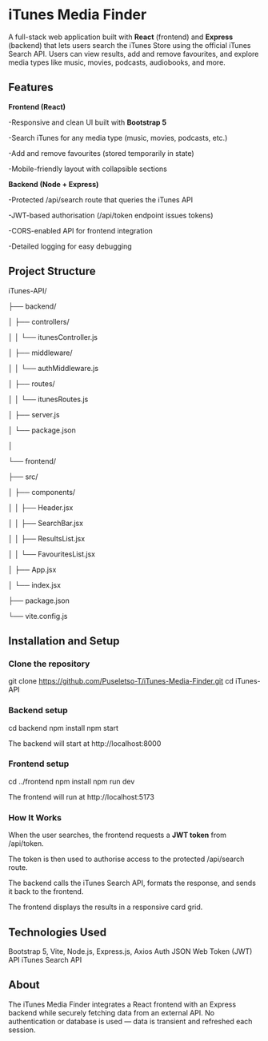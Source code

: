 # iTunes Media Finder

A full-stack web application built with **React** (frontend) and **Express** (backend) that lets users search the iTunes Store using the official iTunes Search API.
Users can view results, add and remove favourites, and explore media types like music, movies, podcasts, audiobooks, and more.

## Features

**Frontend (React)**

-Responsive and clean UI built with **Bootstrap 5**

-Search iTunes for any media type (music, movies, podcasts, etc.)

-Add and remove favourites (stored temporarily in state)

-Mobile-friendly layout with collapsible sections


**Backend (Node + Express)**

-Protected /api/search route that queries the iTunes API

-JWT-based authorisation (/api/token endpoint issues tokens)

-CORS-enabled API for frontend integration

-Detailed logging for easy debugging


## Project Structure

iTunes-API/

├── backend/

│ ├── controllers/

│ │ └── itunesController.js

│ ├── middleware/

│ │ └── authMiddleware.js

│ ├── routes/

│ │ └── itunesRoutes.js

│ ├── server.js

│ └── package.json

│

└── frontend/

├── src/

│ ├── components/

│ │ ├── Header.jsx

│ │ ├── SearchBar.jsx

│ │ ├── ResultsList.jsx

│ │ └── FavouritesList.jsx

│ ├── App.jsx

│ └── index.jsx

├── package.json

└── vite.config.js

## Installation and Setup

### Clone the repository

git clone https://github.com/Puseletso-T/iTunes-Media-Finder.git
cd iTunes-API

### Backend setup

cd backend
npm install
npm start

The backend will start at http://localhost:8000

### Frontend setup

cd ../frontend
npm install
npm run dev

The frontend will run at http://localhost:5173

### How It Works

When the user searches, the frontend requests a **JWT token** from /api/token.

The token is then used to authorise access to the protected /api/search route.

The backend calls the iTunes Search API, formats the response, and sends it back to the frontend.

The frontend displays the results in a responsive card grid.


## Technologies Used

Bootstrap 5, Vite, Node.js, Express.js, Axios
Auth JSON Web Token (JWT)
API iTunes Search API


## About

The iTunes Media Finder integrates a React frontend with an Express backend while securely fetching data from an external API.
No authentication or database is used — data is transient and refreshed each session.

